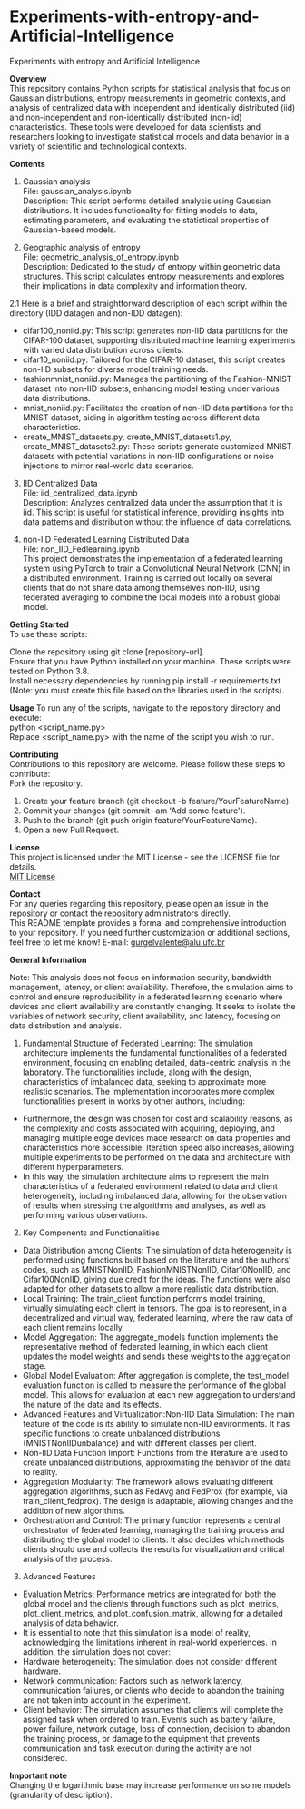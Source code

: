 # Experiments-with-entropy-and-Artificial-Intelligence
Experiments with entropy and Artificial Intelligence


**Overview**  
This repository contains Python scripts for statistical analysis that focus on Gaussian distributions, entropy measurements in geometric contexts, and analysis of centralized data with independent and identically distributed (iid) and non-independent and non-identically distributed (non-iid) characteristics. These tools were developed for data scientists and researchers looking to investigate statistical models and data behavior in a variety of scientific and technological contexts.

**Contents**  
1. Gaussian analysis    
File: gaussian_analysis.ipynb  
Description: This script performs detailed analysis using Gaussian distributions. It includes functionality for fitting models to data, estimating parameters, and evaluating the statistical properties of Gaussian-based models.  

2. Geographic analysis of entropy  
File: geometric_analysis_of_entropy.ipynb  
Description: Dedicated to the study of entropy within geometric data structures. This script calculates entropy measurements and explores their implications in data complexity and information theory.

2.1 Here is a brief and straightforward description of each script within the directory (IDD datagen and non-IDD datagen):  
* cifar100_noniid.py: This script generates non-IID data partitions for the CIFAR-100 dataset, supporting distributed machine learning experiments with varied data distribution across clients.  
* cifar10_noniid.py: Tailored for the CIFAR-10 dataset, this script creates non-IID subsets for diverse model training needs.  
* fashionmnist_noniid.py: Manages the partitioning of the Fashion-MNIST dataset into non-IID subsets, enhancing model testing under various data distributions.  
* mnist_noniid.py: Facilitates the creation of non-IID data partitions for the MNIST dataset, aiding in algorithm testing across different data characteristics.  
* create_MNIST_datasets.py, create_MNIST_datasets1.py, create_MNIST_datasets2.py: These scripts generate customized MNIST datasets with potential variations in non-IID configurations or noise injections to mirror real-world data scenarios.

3. IID Centralized Data  
File: iid_centralized_data.ipynb   
Description: Analyzes centralized data under the assumption that it is iid. This script is useful for statistical inference, providing insights into data patterns and distribution without the influence of data correlations.

5. non-IID Federated Learning Distributed Data  
File: non_IID_Fedlearning.ipynb  
This project demonstrates the implementation of a federated learning system using PyTorch to train a Convolutional Neural Network (CNN) in a distributed environment. Training is carried out locally on several clients that do not share data among themselves non-IID, using federated averaging to combine the local models into a robust global model.

**Getting Started**  
To use these scripts:  

Clone the repository using git clone [repository-url].  
Ensure that you have Python installed on your machine. These scripts were tested on Python 3.8.  
Install necessary dependencies by running pip install -r requirements.txt (Note: you must create this file based on the libraries used in the scripts).  

**Usage**
To run any of the scripts, navigate to the repository directory and execute:  
python <script_name.py>  
Replace <script_name.py> with the name of the script you wish to run.  

**Contributing**  
Contributions to this repository are welcome. Please follow these steps to contribute:  
Fork the repository.  
1. Create your feature branch (git checkout -b feature/YourFeatureName).  
2. Commit your changes (git commit -am 'Add some feature').  
3. Push to the branch (git push origin feature/YourFeatureName).  
4. Open a new Pull Request.  


**License**  
This project is licensed under the MIT License - see the LICENSE file for details.  
[MIT License](https://opensource.org/licenses/MIT)

**Contact**  
For any queries regarding this repository, please open an issue in the repository or contact the repository administrators directly.  
This README template provides a formal and comprehensive introduction to your repository. If you need further customization or additional sections, feel free to let me know! 
E-mail: gurgelvalente@alu.ufc.br

**General Information**  

Note: This analysis does not focus on information security, bandwidth management, latency, or client availability. Therefore, the simulation aims to control and ensure reproducibility in a federated learning scenario where devices and client availability are constantly changing. It seeks to isolate the variables of network security, client availability, and latency, focusing on data distribution and analysis.

1. Fundamental Structure of Federated Learning: The simulation architecture implements the fundamental functionalities of a federated environment, focusing on enabling detailed, data-centric analysis in the laboratory. The functionalities include, along with the design, characteristics of imbalanced data, seeking to approximate more realistic scenarios. The implementation incorporates more complex functionalities present in works by other authors, including:
* Furthermore, the design was chosen for cost and scalability reasons, as the complexity and costs associated with acquiring, deploying, and managing multiple edge devices made research on data properties and characteristics more accessible. Iteration speed also increases, allowing multiple experiments to be performed on the data and architecture with different hyperparameters.
* In this way, the simulation architecture aims to represent the main characteristics of a federated environment related to data and client heterogeneity, including imbalanced data, allowing for the observation of results when stressing the algorithms and analyses, as well as performing various observations.

2. Key Components and Functionalities
* Data Distribution among Clients: The simulation of data heterogeneity is performed using functions built based on the literature and the authors' codes, such as MNISTNonIID, FashionMNISTNonIID, Cifar10NonIID, and Cifar100NonIID, giving due credit for the ideas. The functions were also adapted for other datasets to allow a more realistic data distribution.
* Local Training: The train_client function performs model training, virtually simulating each client in tensors. The goal is to represent, in a decentralized and virtual way, federated learning, where the raw data of each client remains locally.
* Model Aggregation: The aggregate_models function implements the representative method of federated learning, in which each client updates the model weights and sends these weights to the aggregation stage.
* Global Model Evaluation: After aggregation is complete, the test_model evaluation function is called to measure the performance of the global model. This allows for evaluation at each new aggregation to understand the nature of the data and its effects.
* Advanced Features and Virtualization:Non-IID Data Simulation: The main feature of the code is its ability to simulate non-IID environments. It has specific functions to create unbalanced distributions (MNISTNonIIDunbalance) and with different classes per client.
* Non-IID Data Function Import: Functions from the literature are used to create unbalanced distributions, approximating the behavior of the data to reality.
* Aggregation Modularity: The framework allows evaluating different aggregation algorithms, such as FedAvg and FedProx (for example, via train_client_fedprox). The design is adaptable, allowing changes and the addition of new algorithms.
* Orchestration and Control: The primary function represents a central orchestrator of federated learning, managing the training process and distributing the global model to clients. It also decides which methods clients should use and collects the results for visualization and critical analysis of the process.

3. Advanced Features
* Evaluation Metrics: Performance metrics are integrated for both the global model and the clients through functions such as plot_metrics, plot_client_metrics, and plot_confusion_matrix, allowing for a detailed analysis of data behavior.
* It is essential to note that this simulation is a model of reality, acknowledging the limitations inherent in real-world experiences. In addition, the simulation does not cover:
* Hardware heterogeneity: The simulation does not consider different hardware.
* Network communication: Factors such as network latency, communication failures, or clients who decide to abandon the training are not taken into account in the experiment.
* Client behavior: The simulation assumes that clients will complete the assigned task when ordered to train. Events such as battery failure, power failure, network outage, loss of connection, decision to abandon the training process, or damage to the equipment that prevents communication and task execution during the activity are not considered.

**Important note**  
Changing the logarithmic base may increase performance on some models (granularity of description).
